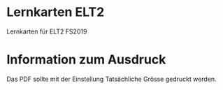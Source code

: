 # Lernkarten ELT2
Lernkarten für ELT2 FS2019

# Information zum Ausdruck
Das PDF sollte mit der Einstellung Tatsächliche Grösse gedruckt werden.
